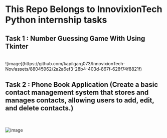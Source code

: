 # This Repo Belongs to InnovixionTech Python internship tasks
<h2> Task 1 : Number Guessing Game With Using Tkinter </h2> </br>
![image](https://github.com/kapilgarg073/InnovixionTech-Nov/assets/88045962/2a2a6ef3-28b4-403d-867f-628f74f8821f)
 

<h2> Task 2 : Phone Book Application (Create a basic contact management system that stores and
manages contacts, allowing users to add, edit, and delete contacts.) </h2> </br>

![image](https://github.com/kapilgarg073/InnovixionTech-Nov/assets/88045962/6532185c-47ec-4d2f-bf25-b8fc8819a8ef)
